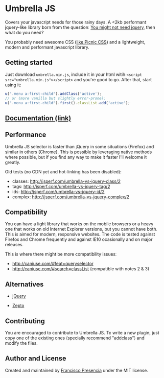 # Umbrella JS

Covers your javascript needs for those rainy days. A <2kb performant jquery-like library born from the question: [You might not need jquery](http://youmightnotneedjquery.com/), then what do you need?

You probably need awesome CSS ([like Picnic CSS](http://picnicss.com/)) and a lightweight, modern and performant javascript library.



## Getting started

Just download `umbrella.min.js`, include it in your html witih `<script src="umbrella.min.js"></script>` and you're good to go. After that, start using it:

```js
u(".menu a:first-child").addClass('active');
// or (more vanilla but slightly error-prone):
u(".menu a:first-child").first().classList.add('active');
```


## [Documentation (link)](documentation.md)


## Performance


Umbrella JS selector is faster than jQuery in some situations (Firefox) and similar in others (Chrome). This is possible by leveraging native methods where possible, but if you find any way to make it faster I'll welcome it greatly.

Old tests (no CDN yet and hot-linking has been disabled): 
  
- classes: http://jsperf.com/umbrella-vs-jquery-class/2
- tags: http://jsperf.com/umbrella-vs-jquery-tag/2
- ids: http://jsperf.com/umbrella-vs-jquery-id/2
- complex: http://jsperf.com/umbrella-vs-jquery-complex/2

## Compatibility

You can have a light library that works on the mobile browsers or a heavy one that works on old Internet Explorer versions, but you cannot have both. This is aimed for modern, responsive websites. The code is tested against Firefox and Chrome frequently and against IE10 ocasionally and on major releases.

This is where there might be more compatibility issues:
- http://caniuse.com/#feat=queryselector
- http://caniuse.com/#search=classList (compatible with notes 2 & 3)


## Alternatives

- [jQuery](https://jquery.com/)

- [Zepto](http://zeptojs.com/) 


## Contributing

You are encouraged to contribute to Umbrella JS. To write a new plugin, just copy one of the existing ones (specially recommend "addclass") and modify the files.


## Author and License

Created and maintained by [Francisco Presencia](https://github.com/FranciscoP) under the MIT license.